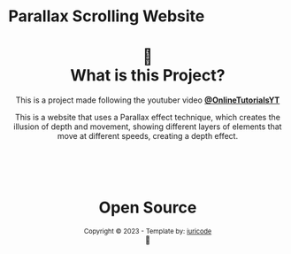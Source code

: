 # Parallax Scrolling Website



<h1 align="center">
📄<br>What is this Project?
</h1>
<div align="center">
This is a project made following the youtuber video <strong><a href="https://www.youtube.com/@OnlineTutorialsYT">@OnlineTutorialsYT</a></strong>

This is a website that uses a Parallax effect technique, which creates the illusion of depth and movement, showing different layers of elements 
that move at different speeds, creating a depth effect.
</div>
<div align="center">
  <br/>
  <br/>
  <br/>
    <div>
      <h1>Open Source</h1>
      <sub>Copyright © 2023 - Template by: <a href="https://github.com/iuricode">iuricode</sub></a>
    </div>
    💖
</div>
